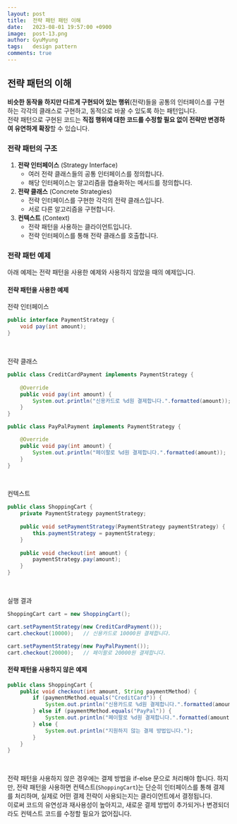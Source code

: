 ```yaml
---
layout:	post
title:  전략 패턴 패턴 이해
date:   2023-08-01 19:57:00 +0900
image:  post-13.png
author: GyuMyung
tags:   design pattern
comments: true
---
```

## 전략 패턴의 이해

**비슷한 동작을 하지만 다르게 구현되어 있는 행위**(전략)들을 공통의 인터페이스를 구현하는 각각의 클래스로 구현하고, 동적으로 바꿀 수 있도록 하는 패턴입니다. <br/>
전략 패턴으로 구현된 코드는 **직접 행위에 대한 코드를 수정할 필요 없이 전략만 변경하여 유연하게 확장**할 수 있습니다. <br/>

### 전략 패턴의 구조
1. **전략 인터페이스** (Strategy Interface)
    * 여러 전략 클래스들의 공통 인터페이스를 정의합니다.
    * 해당 인터페이스는 알고리즘을 캡슐화하는 메서드를 정의합니다.
2. **전략 클래스** (Concrete Strategies)
    * 전략 인터페이스를 구현한 각각의 전략 클래스입니다.
    * 서로 다른 알고리즘을 구현합니다.
3. **컨텍스트** (Context)
    * 전략 패턴을 사용하는 클라이언트입니다.
    * 전략 인터페이스를 통해 전략 클래스를 호출합니다.

### 전략 패턴 예제

아래 예제는 전략 패턴을 사용한 예제와 사용하지 않았을 때의 예제입니다. <br/>

#### 전략 패턴을 사용한 예제

전략 인터페이스
```java
public interface PaymentStrategy {
	void pay(int amount);
}
```
<br/>

전략 클래스
```java
public class CreditCardPayment implements PaymentStrategy {
	
	@Override
    public void pay(int amount) {
		System.out.println("신용카드로 %d원 결제합니다.".formatted(amount));
    }
}

public class PayPalPayment implements PaymentStrategy {	

	@Override
    public void pay(int amount) {
		System.out.println("페이팔로 %d원 결제합니다.".formatted(amount));
    }
}
```
<br/>

컨텍스트
```java
public class ShoppingCart {
	private PaymentStrategy paymentStrategy;
	
	public void setPaymentStrategy(PaymentStrategy paymentStrategy) {
		this.paymentStrategy = paymentStrategy;
    }
	
	public void checkout(int amount) {
		paymentStrategy.pay(amount);
    }
}
```
<br/>

실행 결과
```java
ShoppingCart cart = new ShoppingCart();

cart.setPaymentStrategy(new CreditCardPayment());
cart.checkout(10000);   // 신용카드로 10000원 결제합니다.

cart.setPaymentStrategy(new PayPalPayment());
cart.checkout(20000);   // 페이팔로 20000원 결제합니다.
```

#### 전략 패턴을 사용하지 않은 예제

```java
public class ShoppingCart {
	public void checkout(int amount, String paymentMethod) {
		if (paymentMethod.equals("CreditCard")) {
			System.out.println("신용카드로 %d원 결제합니다.".formatted(amount));
		} else if (paymentMethod.equals("PayPal")) {
			System.out.println("페이팔로 %d원 결제합니다.".formatted(amount));
		} else {
			System.out.println("지원하지 않는 결제 방법입니다.");
		}
    }
}
```
<br/>

전략 패턴을 사용하지 않은 경우에는 결제 방법을 if-else 문으로 처리해야 합니다. 하지만, 전략 패턴을 사용하면 컨텍스트(`ShoppingCart`)는 단순히 인터페이스를 통해 결제를 처리하며, 실제로 어떤 결제 전략이 사용되는지는 클라이언트에서 결정됩니다. <br/>
이로써 코드의 유연성과 재사용성이 높아지고, 새로운 결제 방법이 추가되거나 변경되더라도 컨텍스트 코드를 수정할 필요가 없어집니다. <br/>
